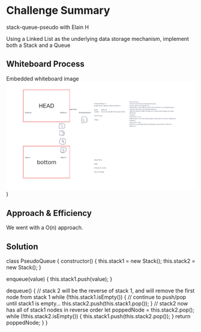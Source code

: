 # Challenge Summary
<!-- Description of the challenge -->
stack-queue-pseudo with Elain H

Using a Linked List as the underlying data storage mechanism, implement both a Stack and a Queue


## Whiteboard Process
Embedded whiteboard image
![UML](UML%20CodeCH11.png))

## Approach & Efficiency
<!-- What approach did you take? Why? What is the Big O space/time for this approach? -->
We went with a O(n) approach.

## Solution
<!-- Show how to run your code, and examples of it in action -->
class PseudoQueue {
  constructor() {
    this.stack1 = new Stack();
    this.stack2 = new Stack();
  }

  enqueue(value) {
    this.stack1.push(value);
  }

  dequeue() {
    // stack 2 will be the reverse of stack 1, and will remove the first node from stack 1
    while (!this.stack1.isEmpty()) {
      // continue to push/pop until stack1 is empty...
      this.stack2.push(this.stack1.pop());
    }
    // stack2 now has all of stack1 nodes in reverse order
    let poppedNode = this.stack2.pop();
    while (!this.stack2.isEmpty()) {
      this.stack1.push(this.stack2.pop());
    }
    return poppedNode;
  }
}


<!-- # Challenge Summary
Description of the challenge
stack-queue-animal-shelter - Daniel Frey

## Whiteboard Process
Embedded whiteboard image
![UML Code Ch 12](codech12%20UML.png)

## Approach & Efficiency
What approach did you take? Why? What is the Big O space/time for this approach?
Our approach to this would be O(1), We would iterate through the code and did not use shortcut code.

Look at stack-queue-animal-shelter.js
Look at animalshelter.test.js

## Solution
<!-- Show how to run your code, and examples of it in action -->
<!-- class Animal {
  constructor(name, species) {
    this.name = name;
    this.species = species;
  }
}

class AnimalShelter {
  constructor() {
    this.dogs = new Queue();
    this.cats = new Queue();
  }

enqueue(animal) {
    animal.time = Date.now();
    switch (animal.species) {
    case 'dog':
      this.dogs.enqueue(animal);
      return;
    case 'cat':
      this.cats.enqueue(animal);
      return;
    default:
      throw new Error(`We don't serve that animal`);
    }
  }
  dequeue(pref = null) {
    switch (pref) {
    case 'dog':
      return this.dogs.dequeue();
    case 'cat':
      return this.cats.dequeue();
    case null:
      return this.dogs.front.value.time < this.cats.front.value.time
        ? this.dogs.dequeue()
        : this.cats.dequeue();
    default:
      throw new Error(`We don't serve that animal`);
    }
  }
} -->

